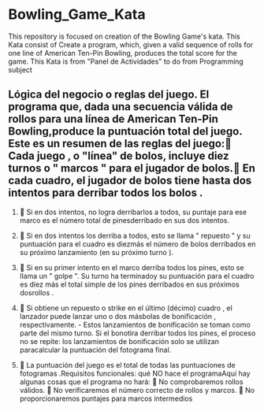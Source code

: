 # Bowling_Game_Kata
This repository is focused on creation of the Bowling Game's kata. This Kata consist of Create a program, which, given a valid sequence of rolls for one line of American Ten-Pin Bowling, produces the total score for the game. This Kata is from "Panel de Actividades" to do from Programming subject


## Lógica del negocio o reglas del juego. El programa que, dada una secuencia válida de rollos para una línea de American Ten-Pin Bowling,produce la puntuación total del juego. Este es un resumen de las reglas del juego: Cada juego , o "línea" de bolos, incluye diez turnos o " marcos " para el jugador de bolos. En cada cuadro, el jugador de bolos tiene hasta dos intentos para derribar todos los bolos .

1.  Si en dos intentos, no logra derribarlos a todos, su puntaje para ese marco es el número total de pinesderribado en sus dos intentos.

2.  Si en dos intentos los derriba a todos, esto se llama " repuesto " y su puntuación para el cuadro es diezmás el número de bolos derribados en su próximo lanzamiento (en su próximo turno ).

3.  Si en su primer intento en el marco derriba todos los pines, esto se llama un " golpe ". Su turno ha terminadoy su puntuación para el cuadro es diez más el total simple de los pines derribados en sus próximos dosrollos .

4.  Si obtiene un repuesto o strike en el último (décimo) cuadro , el lanzador puede lanzar uno o dos másbolas de bonificación , respectivamente. - Estos lanzamientos de bonificación se toman como parte del mismo turno. Si el bonotira derribar todos los pines, el proceso no se repite: los lanzamientos de bonificación solo se utilizan paracalcular la puntuación del fotograma final.

5.  La puntuación del juego es el total de todas las puntuaciones de fotogramas .Requisitos funcionales: qué NO hace el programaAquí hay algunas cosas que el programa no hará:
 No comprobaremos rollos válidos.
 No verificaremos el número correcto de rollos y marcos.
 No proporcionaremos puntajes para marcos intermedios